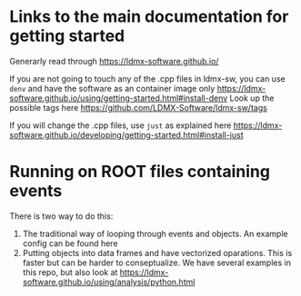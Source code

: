 # Links to the main documentation for getting started
Generarly read through https://ldmx-software.github.io/

If you are not going to touch any of the .cpp files in ldmx-sw, you can use `denv` and have the software as an container image only
https://ldmx-software.github.io/using/getting-started.html#install-denv
Look up the possible tags here
https://github.com/LDMX-Software/ldmx-sw/tags

If you will change the .cpp files, use `just` as explained here
https://ldmx-software.github.io/developing/getting-started.html#install-just

# Running on ROOT files containing events

There is two way to do this:
1) The traditional way of looping through events and objects. An example config can be found here
2) Putting objects into data frames and have vectorized oparations. This is faster but can be harder to conseptualize. 
We have several examples in this repo, but also look at
https://ldmx-software.github.io/using/analysis/python.html
